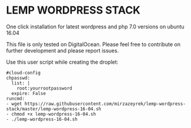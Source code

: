 # LEMP WORDPRESS STACK
One click installation for latest wordpress and php 7.0 versions on ubuntu 16.04

This file is only tested on DigitalOcean. Please feel free to contribute on further development and please report issues.

Use this user script while creating the droplet:

```
#cloud-config
chpasswd:
  list: |
    root:yourrootpassword
  expire: False
runcmd:
- wget https://raw.githubusercontent.com/mirzazeyrek/lemp-wordpress-stack/master/lemp-wordpress-16-04.sh
- chmod +x lemp-wordpress-16-04.sh
- ./lemp-wordpress-16-04.sh
```
